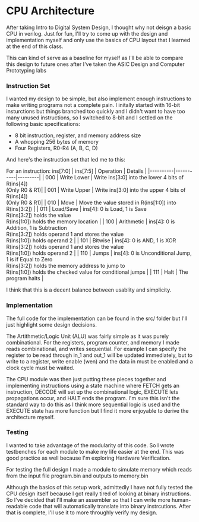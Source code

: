 # CPU Architecture

After taking Intro to Digital System Design, I thought why not deisgn a basic CPU in verilog. Just for fun, I'll try to come up with the design and implementation myself and only use the basics of CPU layout that I learned at the end of this class.

This can kind of serve as a baseline for myself as I'll be able to compare this design to future ones after I've taken the ASIC Design and Computer Prototyping labs

### Instruction Set

I wanted my design to be simple, but also implement enough instructions to make writing programs not a complete pain. I initally started with 16-bit insturctions but things branched too quickly and I didn't want to have too many unused instructions, so I switched to 8-bit and I settled on the following basic specifications:

* 8 bit instruction, register, and memory address size 
* A whopping 256 bytes of memory
* Four Registers, R0-R4 (A, B, C, D)

And here's the instruction set that led me to this:

For an instruction: ins[7:0]
| ins[7:5] | Operation | Details |
|----------|-----------|---------|
| 000 | Write Lower | Write ins[3:0] into the lower 4 bits of R(ins[4]) <br> (Only R0 & R1)|
| 001 | Write Upper | Write ins[3:0] into the upper 4 bits of R(ins[4]) <br>(Only R0 & R1)|
| 010 | Move | Move the value stored in R(ins[1:0]) into R(ins[3:2]) |
| 011 | Load/Save | ins[4]: 0 is Load, 1 is Save <br> R(ins[3:2]) holds the value <br> R(ins[1:0]) holds the memory location |
| 100 | Arithmetic | ins[4]: 0 is Addition, 1 is Subtraction <br> R(ins[3:2]) holds operand 1 and stores the value <br> R(ins[1:0]) holds operand 2 |
| 101 | Bitwise | ins[4]: 0 is AND, 1 is XOR <br> R(ins[3:2]) holds operand 1 and stores the value <br> R(ins[1:0]) holds operand 2 |
| 110 | Jumps | ins[4]: 0 is Unconditional Jump, 1 is if Equal to Zero <br> R(ins[3:2]) holds the memory address to jump to <br> R(ins[1:0]) holds the checked value for conditional jumps |
| 111 | Halt | The program halts |

I think that this is a decent balance between usablity and simplicity.


### Implementation

The full code for the implementation can be found in the src/ folder but I'll just highlight some design decisions.

The Artithmetic/Logic Unit (ALU) was fairly simple as it was purely combinational. For the registers, program counter, and memory I made reads combinational, and writes sequential. For example I can specify the register to be read through in_1 and out_1 will be updated immediately, but to write to a register, write enable (wen) and the data in must be enabled and a clock cycle must be waited.

The CPU module was then just putting these pieces together and implementing instructions using a state machine where FETCH gets an instruction, DECODE will set up the combinational logic, EXECUTE lets propagations occur, and HALT ends the program. I'm sure this isn't the standard way to do this as I think more sequential logic is used and the EXECUTE state has more function but I find it more enjoyable to derive the architecture myself.


### Testing

I wanted to take advantage of the modularity of this code. So I wrote testbenches for each module to make my life easier at the end. This was good practice as well because I'm exploring Hardware Verification.

For testing the full design I made a module to simulate memory which reads from the input file program.bin and outputs to memory.bin 

Although the basics of this setup work, admittedly I have not fully tested the CPU design itself because I got really tired of looking at binary instructions. So I've decided that I'll make an assembler so that I can write more human-readable code that will automatically translate into binary instrcutions. After that is complete, I'll use it to more throughly verify my design.